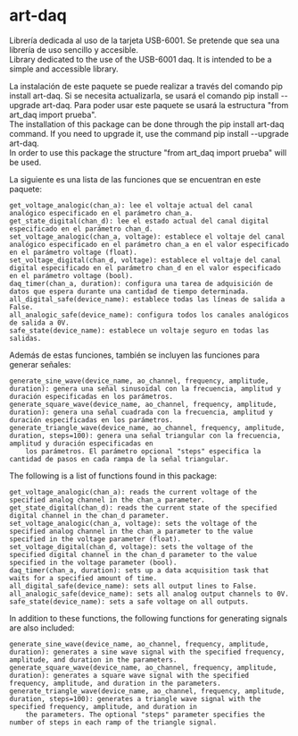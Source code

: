 # art-daq
Librería dedicada al uso de la tarjeta USB-6001. Se pretende que sea una librería de uso sencillo y accesible.  
Library dedicated to the use of the USB-6001 daq. It is intended to be a simple and accessible library.  

La instalación de este paquete se puede realizar a través del comando pip install art-daq. Si se necesita actualizarla, se usará el comando pip install --upgrade art-daq. 
Para poder usar este paquete se usará la estructura "from art_daq import prueba".   
The installation of this package can be done through the pip install art-daq command. If you need to upgrade it, use the command pip install --upgrade art-daq.   
In order to use this package the structure "from art_daq import prueba" will be used.

La siguiente es una lista de las funciones que se encuentran en este paquete:

    get_voltage_analogic(chan_a): lee el voltaje actual del canal analógico especificado en el parámetro chan_a.
    get_state_digital(chan_d): lee el estado actual del canal digital especificado en el parámetro chan_d.
    set_voltage_analogic(chan_a, voltage): establece el voltaje del canal analógico especificado en el parámetro chan_a en el valor especificado en el parámetro voltage (float).
    set_voltage_digital(chan_d, voltage): establece el voltaje del canal digital especificado en el parámetro chan_d en el valor especificado en el parámetro voltage (bool).
    daq_timer(chan_a, duration): configura una tarea de adquisición de datos que espera durante una cantidad de tiempo determinada.
    all_digital_safe(device_name): establece todas las líneas de salida a False.
    all_analogic_safe(device_name): configura todos los canales analógicos de salida a 0V.
    safe_state(device_name): establece un voltaje seguro en todas las salidas.

Además de estas funciones, también se incluyen las funciones para generar señales:

    generate_sine_wave(device_name, ao_channel, frequency, amplitude, duration): genera una señal sinusoidal con la frecuencia, amplitud y duración especificadas en los parámetros.
    generate_square_wave(device_name, ao_channel, frequency, amplitude, duration): genera una señal cuadrada con la frecuencia, amplitud y duración especificadas en los parámetros.
    generate_triangle_wave(device_name, ao_channel, frequency, amplitude, duration, steps=100): genera una señal triangular con la frecuencia, amplitud y duración especificadas en 
        los parámetros. El parámetro opcional "steps" especifica la cantidad de pasos en cada rampa de la señal triangular.

The following is a list of functions found in this package:

    get_voltage_analogic(chan_a): reads the current voltage of the specified analog channel in the chan_a parameter.
    get_state_digital(chan_d): reads the current state of the specified digital channel in the chan_d parameter.
    set_voltage_analogic(chan_a, voltage): sets the voltage of the specified analog channel in the chan_a parameter to the value specified in the voltage parameter (float).
    set_voltage_digital(chan_d, voltage): sets the voltage of the specified digital channel in the chan_d parameter to the value specified in the voltage parameter (bool).
    daq_timer(chan_a, duration): sets up a data acquisition task that waits for a specified amount of time.
    all_digital_safe(device_name): sets all output lines to False.
    all_analogic_safe(device_name): sets all analog output channels to 0V.
    safe_state(device_name): sets a safe voltage on all outputs.


In addition to these functions, the following functions for generating signals are also included:

    generate_sine_wave(device_name, ao_channel, frequency, amplitude, duration): generates a sine wave signal with the specified frequency, amplitude, and duration in the parameters.
    generate_square_wave(device_name, ao_channel, frequency, amplitude, duration): generates a square wave signal with the specified frequency, amplitude, and duration in the parameters.
    generate_triangle_wave(device_name, ao_channel, frequency, amplitude, duration, steps=100): generates a triangle wave signal with the specified frequency, amplitude, and duration in
        the parameters. The optional "steps" parameter specifies the number of steps in each ramp of the triangle signal.
